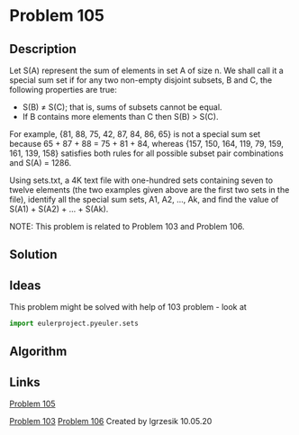 # Problem 105

## Description
Let S(A) represent the sum of elements in set A of size n. We shall call it a special sum set if for any two non-empty 
disjoint subsets, B and C, the following properties are true:

* S(B) ≠ S(C); that is, sums of subsets cannot be equal.
* If B contains more elements than C then S(B) > S(C).


For example, {81, 88, 75, 42, 87, 84, 86, 65} is not a special sum set because 65 + 87 + 88 = 75 + 81 + 84, whereas 
{157, 150, 164, 119, 79, 159, 161, 139, 158} satisfies both rules for all possible subset pair combinations and S(A) = 1286.

Using sets.txt, a 4K text file with one-hundred sets containing seven to 
twelve elements (the two examples given above are the first two sets in the file), identify all the special sum sets, 
A1, A2, ..., Ak, and find the value of S(A1) + S(A2) + ... + S(Ak).

NOTE: This problem is related to Problem 103 and Problem 106.

## Solution

## Ideas
This problem might be solved with help of 103 problem - look at 
```python
import eulerproject.pyeuler.sets

```

## Algorithm

## Links
[Problem 105](https://projecteuler.net/problem=105)


[Problem 103](https://projecteuler.net/problem=103)
[Problem 106](https://projecteuler.net/problem=106)
Created by lgrzesik 10.05.20



